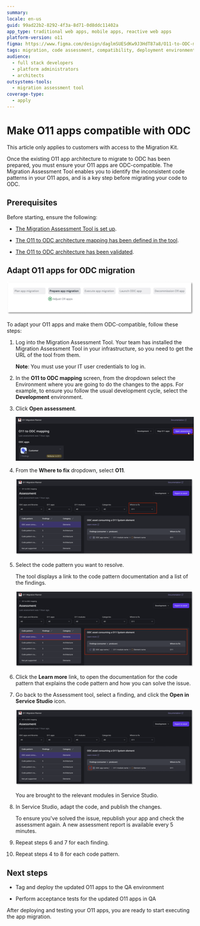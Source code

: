 ```yaml
---
summary:
locale: en-us
guid: 99ad22b2-8292-4f3a-8d71-0d8ddc11402a
app_type: traditional web apps, mobile apps, reactive web apps
platform-version: o11
figma: https://www.figma.com/design/daglmSUESdKw9J3HdT87a8/O11-to-ODC-migration?m=auto&node-id=2041-594&t=yE9BxgtAPjxhELHt-1
tags: migration, code assessment, compatibility, deployment environments, application architecture
audience:
  - full stack developers
  - platform administrators
  - architects
outsystems-tools:
  - migration assessment tool
coverage-type:
  - apply
---
```


# Make O11 apps compatible with ODC

<div class="info" markdown="1">

This article only applies to customers with access to the Migration Kit.

</div>

Once the existing O11 app architecture to migrate to ODC has been prepared, you must ensure your O11 apps are ODC-compatible. The Migration Assessment Tool enables you to identify the inconsistent code patterns in your O11 apps, and is a key step before migrating your code to ODC.

## Prerequisites

Before starting, ensure the following:

* [The Migration Assessment Tool is set up](../setup-assessement-tool.md).

* [The O11 to ODC architecture mapping has been defined in the tool](../plan/plan-map-apps.md).

* [The O11 to ODC architecture has been validated](../plan/plan-assess-refactor.md).

## Adapt O11 apps for ODC migration

![Diagram showing the Adapt O11 apps for ODC migration step in the migration process](images/prepare-adapt-o11-apps-diag.png "Adapt O11 apps for ODC migration diagram")

To adapt your O11 apps and make them ODC-compatible, follow these steps:

1. Log into the Migration Assessment Tool. Your team has installed the Migration Assessment Tool in your infrastructure, so you need to get the URL of the tool from them.

    **Note**: You must use your IT user credentials to log in.

1. In the **O11 to ODC mapping** screen, from the dropdown select the Environment where you are going to do the changes to the apps. For example, to ensure you follow the usual development cycle, select the **Development** environment.

1. Click **Open assessment**.

    ![Screenshot of clicking the Open Assessment button in the Assessment tool](images/open-assessment-at.png "Open assessment")

1. From the **Where to fix** dropdown, select **O11**.

    ![Screenshot of filtering where to fix the app modules](images/filter-fix-at.png "Filter where to fix the issue")

1. Select the code pattern you want to resolve.

    The tool displays a link to the code pattern documentation and a list of the findings.

   ![Screenshot of the list of findings](images/select-pattern-at.png "List of findings")

1. Click the **Learn more** link, to open the documentation for the code pattern that explains the code pattern and how you can solve the issue.

1. Go back to the Assessment tool, select a finding, and click the **Open in Service Studio** icon.

    ![Screenshot of how to open the finding in Service Studio](images/open-finding-at.png "How to open Service Studio from the list of finsings")

    You are brought to the relevant modules in Service Studio.

1. In Service Studio, adapt the code, and publish the changes.

    <div class="info" markdown="1">

    To ensure you've solved the issue, republish your app and check the assessment again. A new assessment report is available every 5 minutes.

    </div>

1. Repeat steps 6 and 7 for each finding.

1. Repeat steps 4 to 8 for each code pattern.

## Next steps

* Tag and deploy the updated O11 apps to the QA environment

* Perform acceptance tests for the updated O11 apps in QA

After deploying and testing your O11 apps, you are ready to start executing the app migration.
